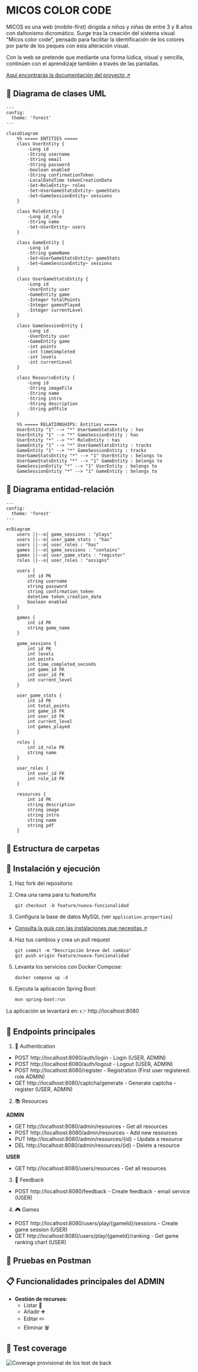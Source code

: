 # MICOS COLOR CODE

MICOS es una web (mobile-first) dirigida a niños y niñas de entre 3 y 8 años con daltonismo dicromático. Surge tras la creación del sistema visual "Micos color code", pensado para facilitar la identificación de los colores por parte de los peques con esta alteración visual. 

Con la web se pretende que mediante una forma lúdica, visual y sencilla, continúen con el aprendizaje también a través de las pantallas. 

[Aquí encontrarás la documentación del proyecto ↗︎](https://www.notion.so/sara-vazquez/MICOS-PROYECTO-FINAL-23fd5565c5b68048a775fc74e9a9f749)

## 📓 Diagrama de clases UML
```mermaid
---
config:
  theme: 'forest'
---

classDiagram
    %% ===== ENTITIES =====
    class UserEntity {
        -Long id
        -String username
        -String email
        -String password
        -boolean enabled
        -String confirmationToken
        -LocalDateTime tokenCreationDate
        -Set~RoleEntity~ roles
        -Set~UserGameStatsEntity~ gameStats
        -Set~GameSessionEntity~ sessions
    }

    class RoleEntity {
        -Long id_role
        -String name
        -Set~UserEntity~ users
    }

    class GameEntity {
        -Long id
        -String gameName
        -Set~UserGameStatsEntity~ gameStats
        -Set~GameSessionEntity~ sessions
    }

    class UserGameStatsEntity {
        -Long id
        -UserEntity user
        -GameEntity game
        -Integer totalPoints
        -Integer gamesPlayed
        -Integer currentLevel
    }

    class GameSessionEntity {
        -Long id
        -UserEntity user
        -GameEntity game
        -int points
        -int timeCompleted
        -int levels
        -int currentLevel
    }

    class ResourceEntity {
        -Long id
        -String imageFile
        -String name
        -String intro
        -String description
        -String pdfFile
    }

    %% ===== RELATIONSHIPS: Entities =====
    UserEntity "1" --> "*" UserGameStatsEntity : has
    UserEntity "1" --> "*" GameSessionEntity : has
    UserEntity "*" --> "*" RoleEntity : has
    GameEntity "1" --> "*" UserGameStatsEntity : tracks
    GameEntity "1" --> "*" GameSessionEntity : tracks
    UserGameStatsEntity "*" --> "1" UserEntity : belongs to
    UserGameStatsEntity "*" --> "1" GameEntity : belongs to
    GameSessionEntity "*" --> "1" UserEntity : belongs to
    GameSessionEntity "*" --> "1" GameEntity : belongs to

```

## 📙 Diagrama entidad-relación
```mermaid
---
config:
  theme: 'forest'
---

erDiagram
    users ||--o{ game_sessions : "plays"
    users ||--o{ user_game_stats : "has"
    users ||--o{ user_roles : "has"
    games ||--o{ game_sessions : "contains"
    games ||--o{ user_game_stats : "register"
    roles ||--o{ user_roles : "assigns"

    users {
        int id PK
        string username
        string password
        string confirmation_token
        datetime token_creation_date
        boolean enabled
    }

    games {
        int id PK
        string game_name
    }

    game_sessions {
        int id PK
        int levels
        int points
        int time_completed_seconds
        int game_id FK
        int user_id FK
        int current_level
    }

    user_game_stats {
        int id PK
        int total_points
        int game_id FK
        int user_id FK
        int current_level
        int games_played
    }

    roles {
        int id_role PK
        string name
    }

    user_roles {
        int user_id FK
        int role_id FK
    }

    resources {
        int id PK
        string description
        string image
        string intro
        string name
        string pdf
    }
```

## 📂 Estructura de carpetas

## 🚀 Instalación y ejecución
1. Haz fork del repositorio

2. Crea una rama para tu feature/fix
	 ```
	 git checkout -b feature/nueva-funcionalidad
	 ```

3. Configura la base de datos MySQL (ver `application.properties`)
   
- [Consulta la guía con las instalaciones que necesitas ↗︎](https://www.notion.so/sara-vazquez/Instalaciones-back-28dd5565c5b6805e823dc9f9ec5170d9)

4. Haz tus cambios y crea un pull request
 	 ```
	 git commit -m "Descripción breve del cambio"
	 git push origin feature/nueva-funcionalidad
	 ```

5. Levanta los servicios con Docker Compose:
	 ```
	 docker compose up -d
	 ```

6. Ejecuta la aplicación Spring Boot:
	 ```
	 mvn spring-boot:run
	 ```

  La aplicación se levantará en:
👉 http://localhost:8080


## 🔗 Endpoints principales

1. 🔐 Authentication

- POST http://localhost:8080/auth/login - Login (USER, ADMIN)
- POST http://localhost:8080/auth/logout - Logout (USER, ADMIN)
- POST http://localhost:8080/register - Registration (First user registered: role ADMIN)
- GET http://localhost:8080/captcha/generate - Generate captcha - register (USER, ADMIN)

2. 📚 Resources

**ADMIN**
- GET http://localhost:8080/admin/resources - Get all resources 
- POST http://localhost:8080/admin/resources  - Add new resources
- PUT http://localhost:8080/admin/resources/{id} - Update a resource 
- DEL http://localhost:8080/admin/resources/{id} - Delete a resource

**USER**
- GET http://localhost:8080/users/resources - Get all resources

3. 📄 Feedback

- POST http://localhost:8080/feedback - Create feedback - email service (USER)

4. 🎮 Games

- POST http://localhost:8080/users/play/{gameId}/sessions - Create game session (USER)
- GET http://localhost:8080/users/play/{gameId}/ranking - Get game ranking chart (USER)


## 📯 Pruebas en Postman

## 📋 Funcionalidades principales del ADMIN

- **Gestión de recursos:**
  - Listar 📄
  - Añadir ➕
  - Editar ✏️
  - Eliminar 🗑

## 🧪 Test coverage
![Coverage provisional de los test de back](src/assets/back-coverage.png)
